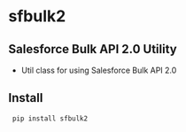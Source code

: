 # sfbulk2

## Salesforce Bulk API 2.0 Utility

- Util class for using Salesforce Bulk API 2.0 

## Install

```
 pip install sfbulk2

```